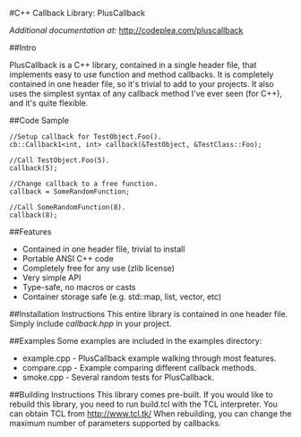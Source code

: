 #C++ Callback Library: PlusCallback

*Additional documentation at:*
http://codeplea.com/pluscallback

##Intro

PlusCallback is a C++ library, contained in a single header file, that
implements easy to use function and method callbacks. It is completely
contained in one header file, so it's trivial to add to your projects. It also
uses the simplest syntax of any callback method I've ever seen (for C++), and
it's quite flexible.

##Code Sample

    //Setup callback for TestObject.Foo().
    cb::Callback1<int, int> callback(&TestObject, &TestClass::Foo);

    //Call TestObject.Foo(5).
    callback(5);

    //Change callback to a free function.
    callback = SomeRandomFunction;

    //Call SomeRandomFunction(8).
    callback(8);


##Features

- Contained in one header file, trivial to install
- Portable ANSI C++ code
- Completely free for any use (zlib license)
- Very simple API
- Type-safe, no macros or casts
- Container storage safe (e.g. std::map, list, vector, etc)


##Installation Instructions
This entire library is contained in one header file.
Simply include *callback.hpp* in your project.

##Examples
Some examples are included in the examples directory:
- example.cpp - PlusCallback example walking through most features.
- compare.cpp - Example comparing different callback methods.
- smoke.cpp   - Several random tests for PlusCallback.

##Building Instructions
This library comes pre-built. If you would like to rebuild this
library, you need to run build.tcl with the TCL interpreter. You
can obtain TCL from http://www.tcl.tk/
When rebuilding, you can change the maximum number of parameters
supported by callbacks.
